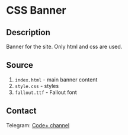 # CSS Banner

## Description
Banner for the site. Only html and css are used.

## Source
1. `index.html` - main banner content
2. `style.css` - styles
3. `fallout.ttf` - Fallout font

## Contact
Telegram: <a href="https://t.me/plusecode">Code+ channel</a>